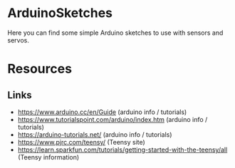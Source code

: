 # ArduinoSketches

Here you can find some simple Arduino sketches to use with sensors and servos.








# Resources

## Links

- https://www.arduino.cc/en/Guide (arduino info / tutorials)
- https://www.tutorialspoint.com/arduino/index.htm (arduino info / tutorials)
- https://arduino-tutorials.net/ (arduino info / tutorials)
- https://www.pjrc.com/teensy/ (Teensy site)
- https://learn.sparkfun.com/tutorials/getting-started-with-the-teensy/all (Teensy information)


